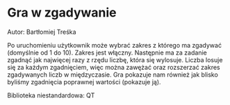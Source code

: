 # Gra w zgadywanie
Autor: Bartłomiej Treśka

Po uruchomieniu użytkownik może wybrać zakres z którego ma zgadywać (domyślnie od 1 do 10). Zakres jest włączny. Następnie ma za zadanie zgadnąć jak najwięcej razy z rzędu liczbę, która się wylosuje. Liczba losuje się za każdym zgadnięciem, więc można zawężać oraz rozszerzać zakres zgadywanych liczb w międzyczasie. Gra pokazuje nam również jak blisko byliśmy zgadnięcia poprawnej wartości (pokazuje ją).

Biblioteka niestandardowa: QT